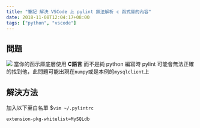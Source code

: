 ```yaml
---
title: "筆記 解決 VSCode 上 pylint 無法解析 c 函式庫的內容"
date: 2018-11-08T12:04:17+08:00
tags: ["python", "vscode"]
---
```


## 問題
![](https://i.imgur.com/fczhIaz.png)
當你的函示庫底層使用 **C語言** 而不是純 python 編寫時
pylint 可能會無法正確的找到他，此問題可能出現在`numpy`或是本例的`mysqlclient`上

## 解決方法

加入以下至白名單
$`vim ~/.pylintrc`
```
extension-pkg-whitelist=MySQLdb
```